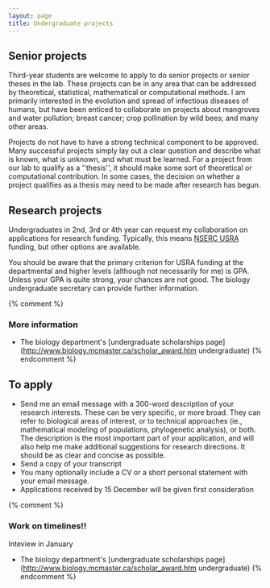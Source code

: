 ```yaml
---
layout: page
title: Undergraduate projects
---
```


## Senior projects

Third-year students are welcome to apply to do senior projects or senior theses in the lab.  These projects can be in any area that can be addressed by theoretical, statistical, mathematical or computational methods.  I am primarily interested in the evolution and spread of infectious diseases of humans, but have been enticed to collaborate on projects about mangroves and water pollution; breast cancer; crop pollination by wild bees; and many other areas.  

Projects do not have to have a strong technical component to be approved.  Many successful projects simply lay out a clear question and describe what is known, what is unknown, and what must be learned.  For a project from our lab to qualify as a ''thesis'', it should make some sort of theoretical or computational contribution.  In some cases, the decision on whether a project qualifies as a thesis may need to be made after research has begun.

## Research projects 

Undergraduates in 2nd, 3rd or 4th year can request my collaboration on applications for research funding.  Typically, this means [NSERC USRA](http://www.nserc.ca/sf_e.asp?nav=sfnav&lbi=1a) funding, but other options are available.

You should be aware that the primary criterion for USRA funding at the departmental and higher levels (although not necessarily for me) is GPA.  Unless your GPA is quite strong, your chances are not good.  The biology undergraduate secretary can provide further information.

{% comment %} 
### More information

* The biology department's [undergraduate scholarships page](http://www.biology.mcmaster.ca/scholar_award.htm undergraduate)
{% endcomment %} 

## To apply

* Send me an email message with a 300-word description of your research interests.  These can be very specific, or more broad.  They can refer to biological areas of interest, or to technical approaches (ie., mathematical modeling of populations, phylogenetic analysis), or both.  The description is the most important part of your application, and will also help me make additional suggestions for research directions.  It should be as clear and concise as possible.
* Send a copy of your transcript 
* You many optionally include a CV or a short personal statement with your email message.
* Applications received by 15 December will be given first consideration

{% comment %} 
### Work on timelines!!

Inteview in January

* The biology department's [undergraduate scholarships page](http://www.biology.mcmaster.ca/scholar_award.htm undergraduate)
{% endcomment %} 
